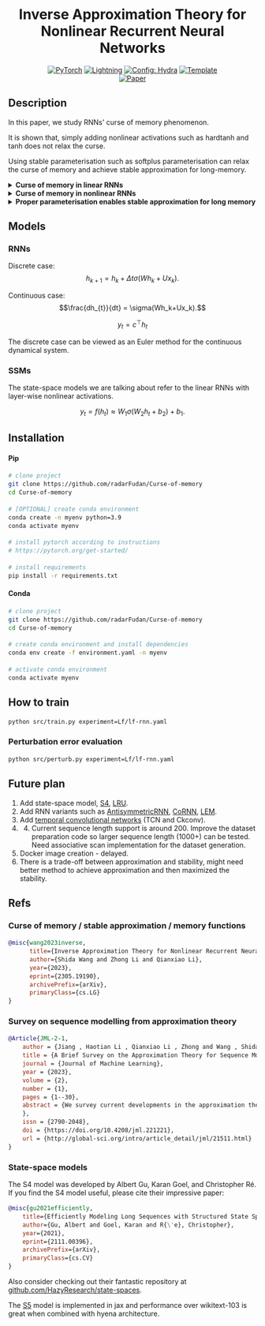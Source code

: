 <div align="center">

# Inverse Approximation Theory for Nonlinear Recurrent Neural Networks

<a href="https://pytorch.org/get-started/locally/"><img alt="PyTorch" src="https://img.shields.io/badge/PyTorch-ee4c2c?logo=pytorch&logoColor=white"></a>
<a href="https://pytorchlightning.ai/"><img alt="Lightning" src="https://img.shields.io/badge/-Lightning-792ee5?logo=pytorchlightning&logoColor=white"></a>
<a href="https://hydra.cc/"><img alt="Config: Hydra" src="https://img.shields.io/badge/Config-Hydra-89b8cd"></a>
<a href="https://github.com/ashleve/lightning-hydra-template"><img alt="Template" src="https://img.shields.io/badge/-Lightning--Hydra--Template-017F2F?style=flat&logo=github&labelColor=gray"></a><br>
[![Paper](http://img.shields.io/badge/paper-arxiv.2305.19190-B31B1B.svg)](https://arxiv.org/abs/2305.19190)

<!-- [![Conference](http://img.shields.io/badge/AnyConference-year-4b44ce.svg)](https://papers.nips.cc/paper/2020) -->

</div>

## Description

In this paper, we study RNNs' curse of memory phenomenon.

It is shown that, simply adding nonlinear activations such as hardtanh and tanh does not relax the curse.

Using stable parameterisation such as softplus parameterisation can relax the curse of memory and achieve stable approximation for long-memory.

<details>
<summary><b>Curse of memory in linear RNNs</b></summary>

Let $m$ be the hidden dimensions.
We manually construct datasets with different memory patterns.
Short-memory one is exponential decay and long-memory one is polynomial decay ($\rho_t = e^{-t}$ and $\rho_t = \frac{1}{(1+t)^p}$.)

|                                              Exponential decaying memory can be stably approximated                                              |                                              Polynomial decaying memory cannot be stably approximated                                              |
| :----------------------------------------------------------------------------------------------------------------------------------------------: | :------------------------------------------------------------------------------------------------------------------------------------------------: |
| ![Exponential decaying memory can be stably approximated](https://github.com/radarFudan/Curse-of-memory/blob/main/figs/PerturbationErrorExp.png) | ![Polynomial decaying memory cannot be stably approximated](https://github.com/radarFudan/Curse-of-memory/blob/main/figs/PerturbationErrorPol.png) |

<!-- I don't know why I have to use absolute path here.  -->

</details>

<details>
<summary><b>Curse of memory in nonlinear RNNs</b></summary>

Next, we still work on the polynomial decay memory.
We show that the commonly-used activations (hardtanh and tanh) do not directly relaxed the difficuly in the polynomial decaying memory task.

|                                                         Hardtanh                                                         |                                                       Tanh                                                       |
| :----------------------------------------------------------------------------------------------------------------------: | :--------------------------------------------------------------------------------------------------------------: |
| ![Hardtanh does not enable stable approximation](/assets/LF_hardtanh_rnn_pol_PERTURB/runs/20230716/perturbation_error.png) | ![Tanh does not enable stable approximation](/assets/LF_tanh_rnn_pol_PERTURB/runs/20230716/perturbation_error.png) |

</details>

<details>
<summary><b>Proper parameterisation enables stable approximation for long memory</b></summary>

We'll designate the parameterizations that accommodate long-term memory as stable parameterizations.

| Parameterisation        | Exponential decay | Polynomial decay |
| ----------------------- | ----------------- | ---------------- |
| Diagonal RNN            | Stable            | Unstable         |
| Vanilla RNN             | Stable            | Unstable         |
| State space model       | Stable            | Unstable         |
| Linear Recurrent Unit   | Stable            | Unstable         |
| Stable Parameterisation | Stable            | Stable           |
| S4                      | Stable            | Stable           |

|                                                  Vanilla RNN                                                  |                                                      Stable Parameterisation                                                      |
| :-----------------------------------------------------------------------------------------------------------: | :-------------------------------------------------------------------------------------------------------------------------------: |
| ![Vanilla RNN no stable approximation](assets/LF_hardtanh_rnn_pol_PERTURB/runs/20230716/perturbation_error.png) | ![Stable Parameterisation -> stable approximation](assets/LF_hardtanh_softplusrnn_pol_PERTURB/runs/20230716/perturbation_error.png) |

</details>

## Models

### RNNs

Discrete case:
$$h_{k+1} = h_k + \Delta t\sigma(Wh_k+Ux_k).$$

Continuous case:
$$\frac{dh_{t}}{dt} = \sigma(Wh_k+Ux_k).$$

$$y_t = c^\top h_t$$

The discrete case can be viewed as an Euler method for the continuous dynamical system.

### SSMs

The state-space models we are talking about refer to the linear RNNs with layer-wise nonlinear activations. 

$$y_t = f(h_t) \approx W_1 \sigma (W_2 h_t + b_2) + b_1.$$

## Installation

#### Pip

```bash
# clone project
git clone https://github.com/radarFudan/Curse-of-memory
cd Curse-of-memory

# [OPTIONAL] create conda environment
conda create -n myenv python=3.9
conda activate myenv

# install pytorch according to instructions
# https://pytorch.org/get-started/

# install requirements
pip install -r requirements.txt
```

#### Conda

```bash
# clone project
git clone https://github.com/radarFudan/Curse-of-memory
cd Curse-of-memory

# create conda environment and install dependencies
conda env create -f environment.yaml -n myenv

# activate conda environment
conda activate myenv
```

## How to train

```bash
python src/train.py experiment=Lf/lf-rnn.yaml
```

### Perturbation error evaluation

```bash
python src/perturb.py experiment=Lf/lf-rnn.yaml
```

## Future plan


1. Add state-space model, [S4](https://github.com/HazyResearch/state-spaces), [LRU](https://arxiv.org/abs/2303.06349).
2. Add RNN variants such as [AntisymmetricRNN](https://github.com/KurochkinAlexey/AntisymmetricRNN), [CoRNN](https://github.com/tk-rusch/coRNN), [LEM](https://github.com/tk-rusch/LEM).
3. Add [temporal convolutional networks](https://github.com/locuslab/TCN) (TCN and Ckconv). 
4. 4. Current sequence length support is around 200. Improve the dataset preparation code so larger sequence length (1000+) can be tested. Need associative scan implementation for the dataset generation. 
5. Docker image creation - delayed. 
6. There is a trade-off between approximation and stability, might need better method to achieve approximation and then maximized the stability. 

## Refs

### Curse of memory / stable approximation / memory functions

```bibtex
@misc{wang2023inverse,
      title={Inverse Approximation Theory for Nonlinear Recurrent Neural Networks},
      author={Shida Wang and Zhong Li and Qianxiao Li},
      year={2023},
      eprint={2305.19190},
      archivePrefix={arXiv},
      primaryClass={cs.LG}
}
```

### Survey on sequence modelling from approximation theory

```bibtex
@Article{JML-2-1,
    author = {Jiang , Haotian Li , Qianxiao Li , Zhong and Wang , Shida},
    title = {A Brief Survey on the Approximation Theory for Sequence Modelling},
    journal = {Journal of Machine Learning},
    year = {2023},
    volume = {2},
    number = {1},
    pages = {1--30},
    abstract = {We survey current developments in the approximation theory of sequence modelling in machine learning. Particular emphasis is placed on classifying existing results for various model architectures through the lens of classical approximation paradigms, and the insights one can gain from these results. We also outline some future research directions towards building a theory of sequence modelling.
    },
    issn = {2790-2048},
    doi = {https://doi.org/10.4208/jml.221221},
    url = {http://global-sci.org/intro/article_detail/jml/21511.html}
}
```

### State-space models

The S4 model was developed by Albert Gu, Karan Goel, and Christopher Ré.
If you find the S4 model useful, please cite their impressive paper:

```bibtex
@misc{gu2021efficiently,
    title={Efficiently Modeling Long Sequences with Structured State Spaces},
    author={Gu, Albert and Goel, Karan and R{\'e}, Christopher},
    year={2021},
    eprint={2111.00396},
    archivePrefix={arXiv},
    primaryClass={cs.CV}
}
```

Also consider checking out their fantastic repository at [github.com/HazyResearch/state-spaces](https://github.com/HazyResearch/state-spaces).


The [S5](https://github.com/lindermanlab/S5) model is implemented in jax and performance over wikitext-103 is great when combined with hyena architecture.
